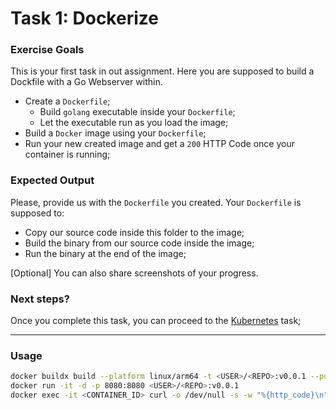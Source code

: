 # Task 1: Dockerize
### Exercise Goals

This is your first task in out assignment. Here you are supposed to build a Dockfile with a Go Webserver within. 

* Create a `Dockerfile`;
  * Build `golang` executable inside your `Dockerfile`;
  * Let the executable run as you load the image;
* Build a `Docker` image using your `Dockerfile`;
* Run your new created image and get a `200` HTTP Code once your container is running;

### Expected Output

Please, provide us with the `Dockerfile` you created. Your `Dockerfile` is supposed to:
* Copy our source code inside this folder to the image;
* Build the binary from our source code inside the image;
* Run the binary at the end of the image;

[Optional] You can also share screenshots of your progress.

### Next steps?

Once you complete this task, you can proceed to the [Kubernetes](../kubernetes) task;

---

### Usage
```bash
docker buildx build --platform linux/arm64 -t <USER>/<REPO>:v0.0.1 --push .
docker run -it -d -p 8080:8080 <USER>/<REPO>:v0.0.1
docker exec -it <CONTAINER_ID> curl -o /dev/null -s -w "%{http_code}\n" localhost:8080
```
